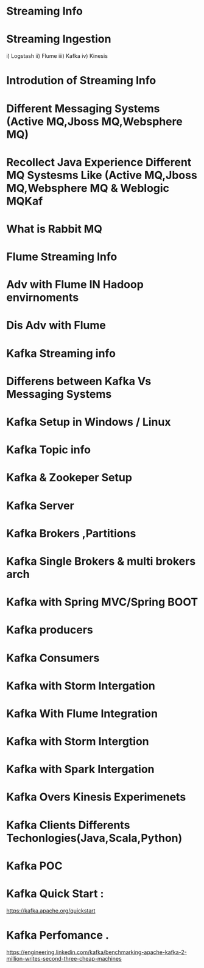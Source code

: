 # Streaming Info
# Streaming Ingestion
   i)  Logstash
   ii)  Flume
   iii) Kafka
   iv)  Kinesis
   

# Introdution of Streaming Info
# Different Messaging Systems (Active MQ,Jboss MQ,Websphere MQ)
# Recollect Java Experience Different MQ Systesms Like (Active MQ,Jboss MQ,Websphere MQ & Weblogic MQKaf
# What is Rabbit MQ 
# Flume Streaming Info
# Adv with Flume IN Hadoop envirnoments
# Dis Adv with Flume
# Kafka Streaming info
# Differens between Kafka Vs Messaging Systems
# Kafka Setup in Windows / Linux 
# Kafka Topic info
# Kafka &  Zookeper Setup
# Kafka Server
# Kafka Brokers ,Partitions
# Kafka Single Brokers & multi brokers arch 
# Kafka with Spring MVC/Spring BOOT
# Kafka producers 
# Kafka Consumers
# Kafka with Storm Intergation
# Kafka With Flume Integration
# Kafka with Storm Intergtion
# Kafka with Spark Intergation
# Kafka Overs Kinesis Experimenets
# Kafka Clients Differents Techonlogies(Java,Scala,Python)
# Kafka POC 
# Kafka Quick Start :
  https://kafka.apache.org/quickstart
  
# Kafka Perfomance .
 https://engineering.linkedin.com/kafka/benchmarking-apache-kafka-2-million-writes-second-three-cheap-machines





